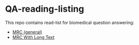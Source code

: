 # QA-reading-listing

This repo contains read-list for biomedical question answering:
- [MRC (general)](image-inpainting.md)
- [MRC With Long Text](transfer-learning.md)
